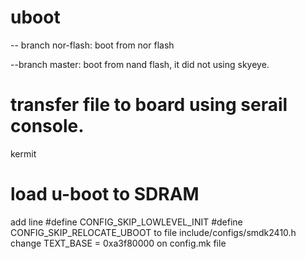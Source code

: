 # uboot
-- branch nor-flash: boot from nor flash

--branch master: boot from nand flash, it did not using skyeye.

# transfer file to board using serail console.
kermit

# load u-boot to SDRAM
add line 
#define CONFIG_SKIP_LOWLEVEL_INIT
#define CONFIG_SKIP_RELOCATE_UBOOT
to file include/configs/smdk2410.h
change TEXT_BASE = 0xa3f80000 on config.mk file
